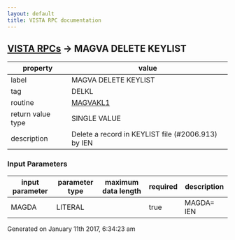 ```yaml
---
layout: default
title: VISTA RPC documentation
---
```




## [VISTA RPCs](TableOfContent.md) &#8594; MAGVA DELETE KEYLIST 

 property | value 
--- | --- 
 label | MAGVA DELETE KEYLIST
 tag | DELKL
 routine | [MAGVAKL1](http://code.osehra.org/dox/Routine_MAGVAKL1_source.html)
 return value type | SINGLE VALUE
 description | Delete a record in KEYLIST file (#2006.913) by IEN

### Input Parameters

| input parameter | parameter type | maximum data length | required | description | 
| --- | --- | --- | --- | --- | 
| MAGDA | LITERAL |  | true |  MAGDA= IEN | 




Generated on January 11th 2017, 6:34:23 am